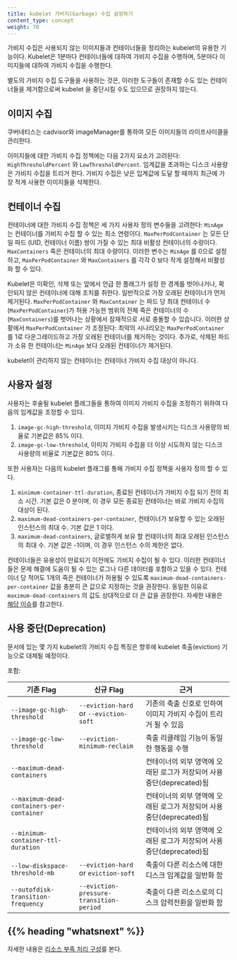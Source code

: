 ```yaml
---
title: kubelet 가비지(Garbage) 수집 설정하기
content_type: concept
weight: 70
---
```


<!-- overview -->

가비지 수집은 사용되지 않는 이미지들과 컨테이너들을 정리하는 kubelet의 유용한 기능이다. Kubelet은 1분마다 컨테이너들에 대하여 가비지 수집을 수행하며, 5분마다 이미지들에 대하여 가비지 수집을 수행한다.

별도의 가비지 수집 도구들을 사용하는 것은, 이러한 도구들이 존재할 수도 있는 컨테이너들을 제거함으로써 kubelet 을 중단시킬 수도 있으므로 권장하지 않는다.




<!-- body -->

## 이미지 수집

쿠버네티스는 cadvisor와 imageManager를 통하여 모든 이미지들의 
라이프사이클을 관리한다.

이미지들에 대한 가비지 수집 정책에는 다음 2가지 요소가 고려된다:
`HighThresholdPercent` 와 `LowThresholdPercent`. 임계값을 초과하는
디스크 사용량은 가비지 수집을 트리거 한다. 가비지 수집은 낮은 입계값에 도달 할 때까지 최근에 가장 적게 사용한
이미지들을 삭제한다.

## 컨테이너 수집

컨테이너에 대한 가비지 수집 정책은 세 가지 사용자 정의 변수들을 고려한다: `MinAge` 는 컨테이너를 가비지 수집 할 수 있는 최소 연령이다. `MaxPerPodContainer` 는 모든 단일 파드 (UID, 컨테이너 이름) 쌍이 가질 수 있는
최대 비활성 컨테이너의 수량이다. `MaxContainers` 죽은 컨테이너의 최대 수량이다. 이러한 변수는 `MinAge` 를 0으로 설정하고, `MaxPerPodContainer` 와 `MaxContainers` 를 각각 0 보다 작게 설정해서 비활성화 할 수 있다.

Kubelet은 미확인, 삭제 또는 앞에서 언급 한 플래그가 설정 한 경계를 벗어나거나, 확인되지 않은 컨테이너에 대해 조치를 취한다. 일반적으로 가장 오래된 컨테이너가 먼저 제거된다. `MaxPerPodContainer` 와 `MaxContainer` 는 파드 당 최대 컨테이너 수 (`MaxPerPodContainer`)가 허용 가능한 범위의 전체 죽은 컨테이너의 수(`MaxContainers`)를 벗어나는 상황에서 잠재적으로 서로 충돌할 수 있습니다. 이러한 상황에서 `MaxPerPodContainer` 가 조정된다: 최악의 시나리오는 `MaxPerPodContainer` 를 1로 다운그레이드하고 가장 오래된 컨테이너를 제거하는 것이다. 추가로, 삭제된 파드가 소유 한 컨테이너는 `MinAge` 보다 오래된 컨테이너가 제거된다.

kubelet이 관리하지 않는 컨테이너는 컨테이너 가비지 수집 대상이 아니다.

## 사용자 설정

사용자는 후술될 kubelet 플래그들을 통하여 이미지 가비지 수집을 조정하기 위하여 다음의 임계값을 조정할 수 있다.

1. `image-gc-high-threshold`, 이미지 가비지 수집을 발생시키는 디스크 사용량의 비율로
기본값은 85% 이다.
2. `image-gc-low-threshold`, 이미지 가비지 수집을 더 이상 시도하지 않는 디스크 사용량의 비율로
기본값은 80% 이다.

또한 사용자는 다음의 kubelet 플래그를 통해 가비지 수집 정책을 사용자 정의 할 수 있다.

1. `minimum-container-ttl-duration`, 종료된 컨테이너가 가비지 수집 
되기 전의 최소 시간. 기본 값은 0 분이며, 이 경우 모든 종료된 컨테이너는 바로 가비지 수집의 대상이 된다. 
2. `maximum-dead-containers-per-container`, 컨테이너가 보유할 수 있는 오래된
인스턴스의 최대 수. 기본 값은 1 이다.
3. `maximum-dead-containers`, 글로벌하게 보유 할 컨테이너의 최대 오래된 인스턴스의 최대 수.
기본 값은 -1이며, 이 경우 인스턴스 수의 제한은 없다.

컨테이너들은 유용성이 만료되기 이전에도 가비지 수집이 될 수 있다. 이러한 컨테이너들은
문제 해결에 도움이 될 수 있는 로그나 다른 데이터를 포함하고 있을 수 있다. 컨테이너 당 적어도 
1개의 죽은 컨테이너가 허용될 수 있도록 `maximum-dead-containers-per-container` 
값을 충분히 큰 값으로 지정하는 것을 권장한다. 동일한 이유로 `maximum-dead-containers` 
의 값도 상대적으로 더 큰 값을 권장한다.
자세한 내용은 [해당 이슈](https://github.com/kubernetes/kubernetes/issues/13287)를 참고한다.


## 사용 중단(Deprecation)

문서에 있는 몇 가지 kubelet의 가비지 수집 특징은 향후에 kubelet 축출(eviction) 기능으로 대체될 예정이다.

포함:

| 기존 Flag | 신규 Flag | 근거 |
| ------------- | -------- | --------- |
| `--image-gc-high-threshold` | `--eviction-hard` or `--eviction-soft` | 기존의 축출 신호로 인하여 이미지 가비지 수집이 트리거 될 수 있음 |
| `--image-gc-low-threshold` | `--eviction-minimum-reclaim` | 축출 리클레임 기능이 동일한 행동을 수행 |
| `--maximum-dead-containers` | | 컨테이너의 외부 영역에 오래된 로그가 저장되어 사용중단(deprecated)됨 |
| `--maximum-dead-containers-per-container` | | 컨테이너의 외부 영역에 오래된 로그가 저장되어 사용중단(deprecated)됨 |
| `--minimum-container-ttl-duration` | | 컨테이너의 외부 영역에 오래된 로그가 저장되어 사용중단(deprecated)됨 |
| `--low-diskspace-threshold-mb` | `--eviction-hard` or `eviction-soft` | 축출이 다른 리소스에 대한 디스크 임계값을 일반화 함 |
| `--outofdisk-transition-frequency` | `--eviction-pressure-transition-period` | 축출이 다른 리소스로의 디스크 압력전환을 일반화 함 |




## {{% heading "whatsnext" %}}


자세한 내용은 [리소스 부족 처리 구성](/docs/tasks/administer-cluster/out-of-resource/)를 본다.


